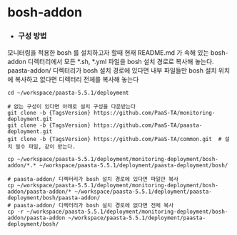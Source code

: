 # bosh-addon
- ### 구성 방법
모니터링을 적용한 bosh 를 설치하고자 할때 현재 README.md 가 속해 있는 bosh-addon 디렉터리에서 모든 *.sh, *.yml 파일을 bosh 설치 경로로 복사해 놓는다.  
paasta-addon/ 디렉터리가 bosh 설치 경로에 있다면 내부 파일들만 bosh 설치 위치에 복사하고 없다면 디렉터리 전체를 복사해 놓는다
```
cd ~/workspace/paasta-5.5.1/deployment

# 없는 구성이 있다면 아래로 설치 구성을 다운받는다
git clone -b {TagsVersion} https://github.com/PaaS-TA/monitoring-deployment.git
git clone -b {TagsVersion} https://github.com/PaaS-TA/paasta-deployment.git
git clone -b {TagsVersion} https://github.com/PaaS-TA/common.git  # 설치 필수 파일, 같이 받는다.

cp ~/workspace/paasta-5.5.1/deployment/monitoring-deployment/bosh-addon/*.* ~/workspace/paasta-5.5.1/deployment/paasta-deployment/bosh/

# paasta-addon/ 디렉터리가 bosh 설치 경로에 있다면 파일만 복사
cp ~/workspace/paasta-5.5.1/deployment/monitoring-deployment/bosh-addon/paasta-addon/* ~/workspace/paasta-5.5.1/deployment/paasta-deployment/bosh/paasta-addon/
# paasta-addon/ 디렉터리가 bosh 설치 경로에 없다면 전체 복사
cp -r ~/workspace/paasta-5.5.1/deployment/monitoring-deployment/bosh-addon/paasta-addon ~/workspace/paasta-5.5.1/deployment/paasta-deployment/bosh/
```
